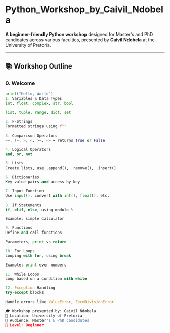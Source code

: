 # Python_Workshop_by_Caivil_Ndobela

**A beginner-friendly Python workshop** designed for Master's and PhD candidates across various faculties, presented by **Caivil Ndobela** at the University of Pretoria.

---

## 📚 Workshop Outline

### 0. Welcome
```python
print("Hello, World")
1. Variables & Data Types
int, float, complex, str, bool

list, tuple, range, dict, set

2. F-Strings
Formatted strings using f""

3. Comparison Operators
==, !=, >, <, >=, <= → returns True or False

4. Logical Operators
and, or, not

5. Lists
Create lists, use .append(), .remove(), .insert()

6. Dictionaries
Key-value pairs and access by key

7. Input Function
Use input(), convert with int(), float(), etc.

8. If Statements
if, elif, else, using modulo %

Example: simple calculator

9. Functions
Define and call functions

Parameters, print vs return

10. For Loops
Looping with for, using break

Example: print even numbers

11. While Loops
Loop based on a condition with while

12. Exception Handling
try-except blocks

Handle errors like ValueError, ZeroDivisionError

🎓 Workshop presented by: Caivil Ndobela
📍 Location: University of Pretoria
📅 Audience: Master's & PhD candidates
🧠 Level: Beginner
